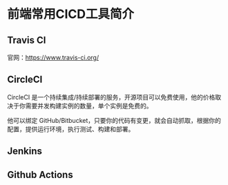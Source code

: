 # 前端常用CICD工具简介

## Travis CI

官网：https://www.travis-ci.org/







## CircleCI

CircleCI 是一个持续集成/持续部署的服务，开源项目可以免费使用，他的价格取决于你需要并发构建实例的数量，单个实例是免费的。



他可以绑定 GitHub/Bitbucket，只要你的代码有变更，就会自动抓取，根据你的配置，提供运行环境，执行测试、构建和部署。





## Jenkins







## Github Actions







